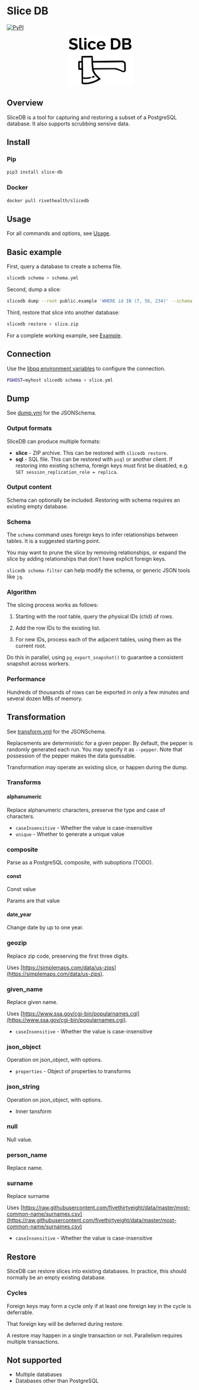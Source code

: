 # Slice DB

[![PyPI](https://img.shields.io/pypi/v/slice-db)](https://pypi.org/project/slice-db/)

<p align="center">
  <img src="doc/logo.png">
</p>

## Overview

SliceDB is a tool for capturing and restoring a subset of a PostgreSQL database.
It also supports scrubbing sensive data.

## Install

### Pip

```sh
pip3 install slice-db
```

### Docker

```sh
docker pull rivethealth/slicedb
```

## Usage

For all commands and options, see [Usage](doc/usage.md).

## Basic example

First, query a database to create a schema file.

```sh
slicedb schema > schema.yml
```

Second, dump a slice:

```sh
slicedb dump --root public.example 'WHERE id IN (7, 56, 234)' --schema schema.yml > slice.zip
```

Third, restore that slice into another database:

```sh
slicedb restore < slice.zip
```

For a complete working example, see [Example](doc/example.md).

## Connection

Use the
[libpq environment variables](https://www.postgresql.org/docs/current/libpq-envars.html)
to configure the connection.

```sh
PGHOST=myhost slicedb schema > slice.yml
```

## Dump

See [dump.yml](schema/dump.yml) for the JSONSchema.

### Output formats

SliceDB can produce multiple formats:

- **slice** - ZIP archive. This can be restored with `slicedb restore`.
- **sql** - SQL file. This can be restored with `psql` or another client. If
  restoring into existing schema, foreign keys must first be disabled, e.g.
  `SET session_replication_role = replica`.

### Output content

Schema can optionally be included. Restoring with schema requires an existing
empty database.

### Schema

The `schema` command uses foreign keys to infer relationships between tables. It
is a suggested starting point.

You may want to prune the slice by removing relationships, or expand the slice
by adding relationships that don't have explicit foreign keys.

`slicedb schema-filter` can help modify the schema, or generic JSON tools like
`jq`.

### Algorithm

The slicing process works as follows:

1. Starting with the root table, query the physical IDs (ctid) of rows.

2. Add the row IDs to the existing list.

3. For new IDs, process each of the adjacent tables, using them as the current
   root.

Do this in parallel, using `pg_export_snapshot()` to guarantee a consistent
snapshot across workers.

### Performance

Hundreds of thousands of rows can be exported in only a few minutes and several
dozen MBs of memory.

## Transformation

See [transform.yml](schema/transform.yml) for the JSONSchema.

Replacements are deterministic for a given pepper. By default, the pepper is
randomly generated each run. You may specify it as `--pepper`. Note that
possession of the pepper makes the data guessable.

Transformation may operate an existing slice, or happen during the dump.

### Transforms

#### alphanumeric

Replace alphanumeric characters, preserve the type and case of characters.

- `caseInsensitive` - Whether the value is case-insensitive
- `unique` - Whether to generate a unique value

### composite

Parse as a PostgreSQL composite, with suboptions (TODO).

#### const

Const value

Params are that value

#### date_year

Change date by up to one year.

### geozip

Replace zip code, preserving the first three digits.

Uses [https://simplemaps.com/data/us-zips](https://simplemaps.com/data/us-zips).

### given_name

Replace given name.

Uses
[https://www.ssa.gov/cgi-bin/popularnames.cgi](https://www.ssa.gov/cgi-bin/popularnames.cgi).

- `caseInsensitive` - Whether the value is case-insensitive

### json_object

Operation on json_object, with options.

- `properties` - Object of properties to transforms

### json_string

Operation on json_object, with options.

- Inner tansform

### null

Null value.

### person_name

Replace name.

### surname

Replace surname

Uses
[https://raw.githubusercontent.com/fivethirtyeight/data/master/most-common-name/surnames.csv](https://raw.githubusercontent.com/fivethirtyeight/data/master/most-common-name/surnames.csv)

- `caseInsensitive` - Whether the value is case-insensitive

## Restore

SliceDB can restore slices into existing databases. In practice, this should
normally be an empty existing database.

### Cycles

Foreign keys may form a cycle only if at least one foreign key in the cycle is
deferrable.

That foreign key will be deferred during restore.

A restore may happen in a single transaction or not. Parallelism requires
multiple transactions.

## Not supported

- Multiple databases
- Databases other than PostgreSQL
